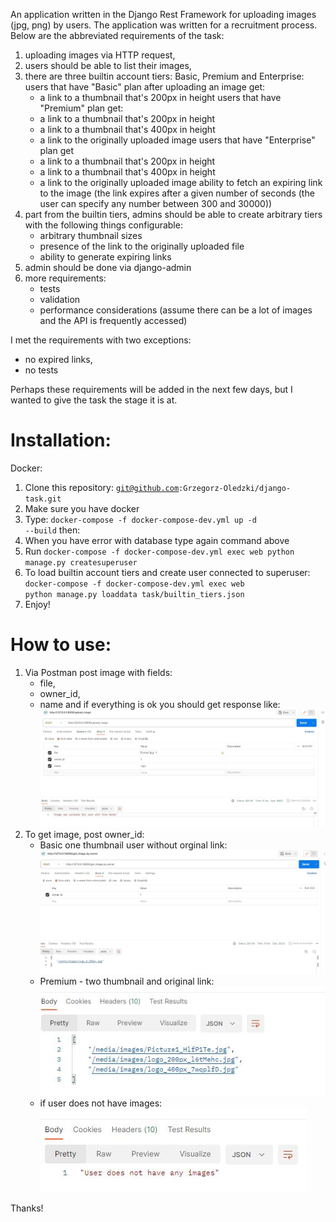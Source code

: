 An application written in the Django Rest Framework for uploading images (jpg, png) by users. The application was written for a recruitment process.  Below are the abbreviated requirements of the task:
1. uploading images via HTTP request,
2. users should be able to list their images,
3. there are three builtin account tiers: Basic, Premium and Enterprise:
    users that have "Basic" plan after uploading an image get: 
    - a link to a thumbnail that's 200px in height
    users that have "Premium" plan get:
    - a link to a thumbnail that's 200px in height
    - a link to a thumbnail that's 400px in height
    - a link to the originally uploaded image
    users that have "Enterprise" plan get
    - a link to a thumbnail that's 200px in height
    - a link to a thumbnail that's 400px in height
    - a link to the originally uploaded image
    ability to fetch an expiring link to the image (the link expires after a given number of seconds (the user can specify any number between 300 and 30000))
4. part from the builtin tiers, admins should be able to create arbitrary tiers with the following things configurable:
    - arbitrary thumbnail sizes
    - presence of the link to the originally uploaded file
    - ability to generate expiring links
5. admin should be done via django-admin
6. more requirements: 
    - tests
    - validation
    - performance considerations (assume there can be a lot of images and the API is frequently accessed)

I met the requirements with two exceptions:
- no expired links,
- no tests  

Perhaps these requirements will be added in the next few days, but I wanted to give the task the stage it is at.

# Installation:
Docker:
1. Clone this repository: <code>git@github.com:Grzegorz-Oledzki/django-task.git</code>
2. Make sure you have docker
3. Type:
    <code>docker-compose -f docker-compose-dev.yml up -d --build</code>
    then:
4. When you have error with database type again command above
5. Run <code>docker-compose -f docker-compose-dev.yml exec web python manage.py createsuperuser</code>
6. To load builtin account tiers and create user connected to superuser:
    <code>docker-compose -f docker-compose-dev.yml exec web python manage.py loaddata task/builtin_tiers.json</code>
7. Enjoy! 

# How to use:
1. Via Postman post image with fields:
    - file,
    - owner_id,
    - name
    and if everything is ok you should get response like:
    ![Alt text](media/image1.JPG)
2. To get image, post owner_id:
    - Basic one thumbnail user without orginal link: 
    ![Alt text](media/image4.JPG)
    - Premium - two thumbnail and original link:
    ![Alt text](media/image5.JPG)
    - if user does not have images:
    ![Alt text](media/image3.JPG)

Thanks!